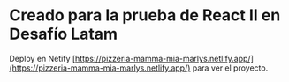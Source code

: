 # Creado para la prueba de React II en Desafío Latam
Deploy en Netify [https://pizzeria-mamma-mia-marlys.netlify.app/](https://pizzeria-mamma-mia-marlys.netlify.app/) para ver el proyecto.